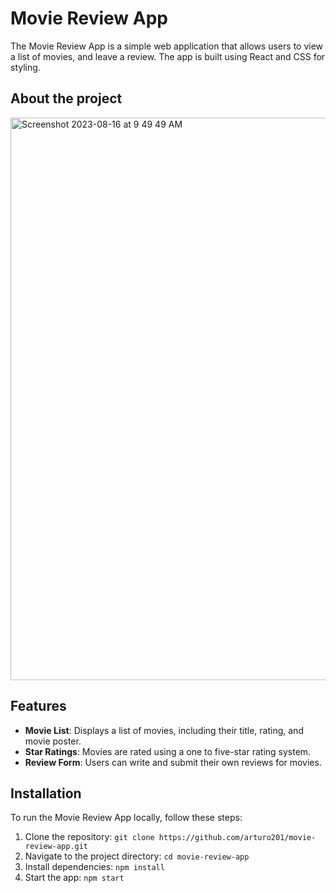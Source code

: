 # Movie Review App

The Movie Review App is a simple web application that allows users to view a list of movies, and leave a review. The app is built using React and CSS for styling.


## About the project
<img width="900" alt="Screenshot 2023-08-16 at 9 49 49 AM" src="https://github.com/arturo201/MovieReviews-React/assets/41337829/9a41b1ce-3d4e-4163-87bd-631ef0a84993">



## Features

- **Movie List**: Displays a list of movies, including their title, rating, and movie poster.
- **Star Ratings**: Movies are rated using a one to five-star rating system.
- **Review Form**: Users can write and submit their own reviews for movies.


## Installation

To run the Movie Review App locally, follow these steps:

1. Clone the repository:
   `git clone https://github.com/arturo201/movie-review-app.git`
2. Navigate to the project directory:
   `cd movie-review-app`
3. Install dependencies:
   `npm install`
4. Start the app:
   `npm start`


